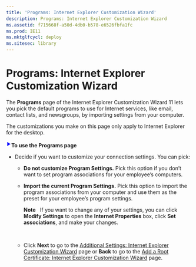 ```yaml
---
title: 'Programs: Internet Explorer Customization Wizard'
description: Programs: Internet Explorer Customization Wizard
ms.assetid: f715668f-a50d-4db0-b578-e6526fbfa1fc
ms.prod: IE11
ms.mktglfcycl: deploy
ms.sitesec: library
---
```


# Programs: Internet Explorer Customization Wizard


The **Programs** page of the Internet Explorer Customization Wizard 11 lets you pick the default programs to use for Internet services, like email, contact lists, and newsgroups, by importing settings from your computer.

The customizations you make on this page only apply to Internet Explorer for the desktop.

![](images/wedge.gif)**To use the Programs page**

-   Decide if you want to customize your connection settings. You can pick:

    -   **Do not customize Program Settings.** Pick this option if you don’t want to set program associations for your employee’s computers.

    -   **Import the current Program Settings.** Pick this option to import the program associations from your computer and use them as the preset for your employee’s program settings.

        **Note**  
        If you want to change any of your settings, you can click **Modify Settings** to open the **Internet Properties** box, click **Set associations**, and make your changes.

         

    -   Click **Next** to go to the [Additional Settings: Internet Explorer Customization Wizard](additional-settings-internet-explorer-customization-wizard.md) page or **Back** to go to the [Add a Root Certificate: Internet Explorer Customization Wizard](add-a-root-certificate-internet-explorer-customization-wizard.md) page.

 

 





